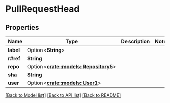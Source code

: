 # PullRequestHead

## Properties

Name | Type | Description | Notes
------------ | ------------- | ------------- | -------------
**label** | Option<**String**> |  | 
**r#ref** | **String** |  | 
**repo** | Option<[**crate::models::Repository5**](Repository_5.md)> |  | 
**sha** | **String** |  | 
**user** | Option<[**crate::models::User1**](User_1.md)> |  | 

[[Back to Model list]](../README.md#documentation-for-models) [[Back to API list]](../README.md#documentation-for-api-endpoints) [[Back to README]](../README.md)


